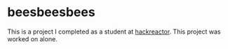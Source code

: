 # beesbeesbees
This is a project I completed as a student at [hackreactor](http://hackreactor.com). This project was worked on alone.
